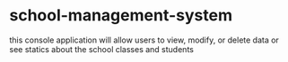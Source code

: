 # school-management-system
this console application will allow users to view, modify, or delete data or see statics about the school classes and students
